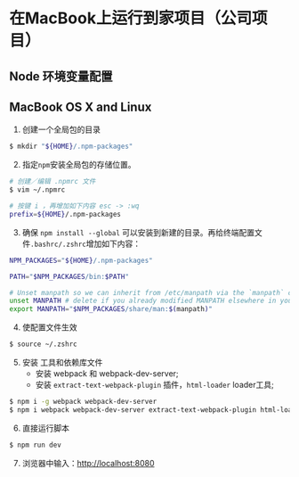# 在MacBook上运行到家项目（公司项目）

## Node 环境变量配置
## MacBook OS X and Linux
1. 创建一个全局包的目录
```sh
$ mkdir "${HOME}/.npm-packages"
```
2. 指定`npm`安装全局包的存储位置。  
```sh
# 创建／编辑 .npmrc 文件
$ vim ~/.npmrc

# 按键 i ，再增加如下内容 esc -> :wq
prefix=${HOME}/.npm-packages
```
3. 确保 `npm install --global` 可以安装到新建的目录。再给终端配置文件`.bashrc/.zshrc`增加如下内容：
```sh
NPM_PACKAGES="${HOME}/.npm-packages"

PATH="$NPM_PACKAGES/bin:$PATH"

# Unset manpath so we can inherit from /etc/manpath via the `manpath` command
unset MANPATH # delete if you already modified MANPATH elsewhere in your config
export MANPATH="$NPM_PACKAGES/share/man:$(manpath)"

```
4. 使配置文件生效
```sh
$ source ~/.zshrc
```
5. 安装 工具和依赖库文件
    - 安装 webpack 和 webpack-dev-server;
    - 安装 `extract-text-webpack-plugin` 插件，`html-loader` loader工具;
```sh
$ npm i -g webpack webpack-dev-server
$ npm i webpack webpack-dev-server extract-text-webpack-plugin html-loader
```
6. 直接运行脚本
```sh
$ npm run dev
```
7. 浏览器中输入：[http://localhost:8080](http://localhost:8080)
